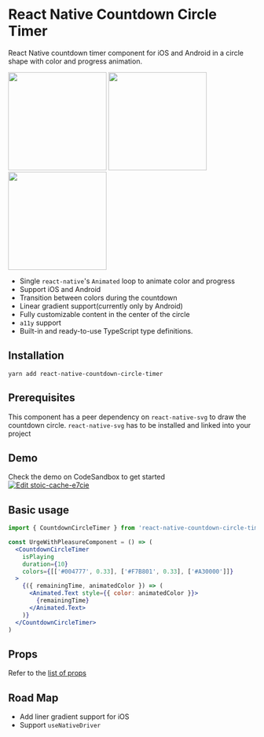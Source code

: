 # React Native Countdown Circle Timer

React Native countdown timer component for iOS and Android in a circle shape with color and progress animation.

<img src="https://user-images.githubusercontent.com/10707142/66097204-ca68c200-e59d-11e9-9b70-688409755aaa.gif" width="200"> <img src="https://user-images.githubusercontent.com/10707142/65935516-a0869280-e419-11e9-9bb0-40c4d1ef2bbe.gif" width="200"> <img src="https://user-images.githubusercontent.com/10707142/65963815-cfbdf380-e45b-11e9-809d-970174e88914.gif" width="200">

- Single `react-native`'s `Animated` loop to animate color and progress
- Support iOS and Android
- Transition between colors during the countdown
- Linear gradient support(currently only by Android)
- Fully customizable content in the center of the circle
- `a11y` support
- Built-in and ready-to-use TypeScript type definitions.

## Installation

```
yarn add react-native-countdown-circle-timer
```

## Prerequisites

This component has a peer dependency on `react-native-svg` to draw the countdown circle. `react-native-svg` has to be installed and linked into your project

## Demo

Check the demo on CodeSandbox to get started  
[![Edit stoic-cache-e7cie](https://codesandbox.io/static/img/play-codesandbox.svg)](https://codesandbox.io/s/stoic-cache-e7cie?fontsize=14&hidenavigation=1&theme=dark)

## Basic usage

```jsx
import { CountdownCircleTimer } from 'react-native-countdown-circle-timer'

const UrgeWithPleasureComponent = () => (
  <CountdownCircleTimer
    isPlaying
    duration={10}
    colors={[['#004777', 0.33], ['#F7B801', 0.33], ['#A30000']]}
  >
    {({ remainingTime, animatedColor }) => (
      <Animated.Text style={{ color: animatedColor }}>
        {remainingTime}
      </Animated.Text>
    )}
  </CountdownCircleTimer>
)
```

## Props

Refer to the [list of props](https://github.com/vydimitrov/react-countdown-circle-timer#props-for-both-reactreact-native)

## Road Map

- Add liner gradient support for iOS
- Support `useNativeDriver`
